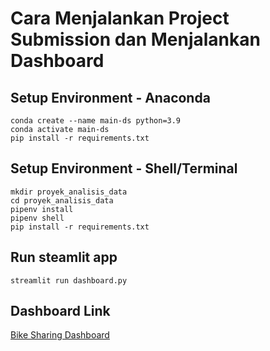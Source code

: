# Cara Menjalankan Project Submission dan Menjalankan Dashboard

## Setup Environment - Anaconda
```
conda create --name main-ds python=3.9
conda activate main-ds
pip install -r requirements.txt
```

## Setup Environment - Shell/Terminal
```
mkdir proyek_analisis_data
cd proyek_analisis_data
pipenv install
pipenv shell
pip install -r requirements.txt
```

## Run steamlit app
```
streamlit run dashboard.py
```

## Dashboard Link
[Bike Sharing Dashboard](https://bike-sharing-dashboard-mgqbxfcgxqsr7typrwznoz.streamlit.app/)